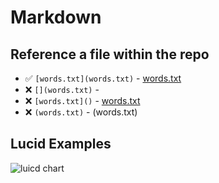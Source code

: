 # Markdown

## Reference a file within the repo

- ✅ `[words.txt](words.txt)` - [words.txt](words.txt)
- ❌ `[](words.txt)` - [](words.txt)
- ❌ `[words.txt]()` - [words.txt]()
- ❌ `(words.txt)` - (words.txt)


## Lucid Examples

![luicd chart](https://lucid.app/publicSegments/view/d5e65b89-6696-4c9b-b4b5-942e5e3ba767/image.png)
